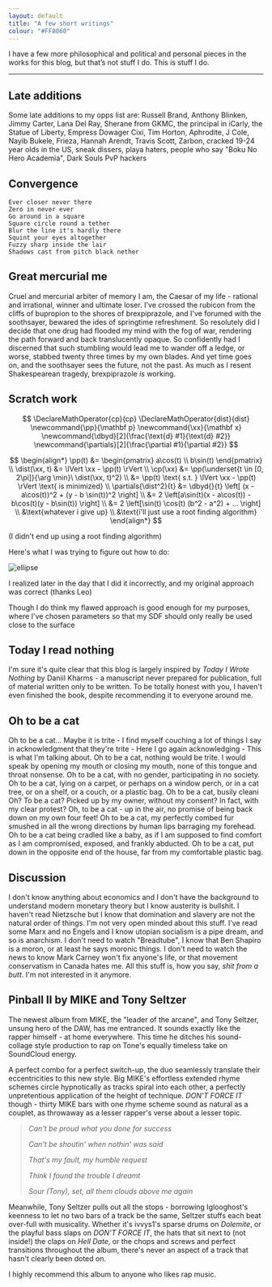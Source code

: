 ```yaml
---
layout: default
title: "A few short writings"
colour: "#FF8060"
---
```


I have a few more philosophical and political and personal pieces in the works for this blog, but that’s not stuff I do. This is stuff I do.

------

## Late additions

Some late additions to my opps list are: Russell Brand, Anthony Blinken, Jimmy Carter, Lana Del Ray, Sherane from GKMC, the principal in iCarly, the Statue of Liberty, Empress Dowager Cixi, Tim Horton, Aphrodite, J Cole, Nayib Bukele, Frieza, Hannah Arendt, Travis Scott, Zarbon, cracked 19-24 year olds in the US, sneak dissers, playa haters, people who say "Boku No Hero Academia", Dark Souls PvP hackers

## Convergence

```
Ever closer never there
Zero in never ever
Go around in a square
Square circle round a tether
Blur the line it's hardly there
Squint your eyes altogether
Fuzzy sharp inside the lair
Shadows cast from pitch black nether
```

## Great mercurial me

Cruel and mercurial arbiter of memory I am, the Caesar of my life - rational and irrational, winner and ultimate loser. I've crossed the rubicon from the cliffs of bupropion to the shores of brexpiprazole, and I've forumed with the soothsayer, bewared the ides of springtime refreshment. So resolutely did I decide that one drug had flooded my mind with the fog of war, rendering the path forward and back translucently opaque. So confidently had I discerned that such stumbling would lead me to wander off a ledge, or worse, stabbed twenty three times by my own blades. And yet time goes on, and the soothsayer sees the future, not the past. As much as I resent Shakespearean tragedy, brexpiprazole *is* working.

## Scratch work

$$
\DeclareMathOperator{cp}{cp}
\DeclareMathOperator{dist}{dist}
\newcommand{\pp}{\mathbf p}
\newcommand{\xx}{\mathbf x}
\newcommand{\dbyd}[2]{\frac{\text{d} #1}{\text{d} #2}}
\newcommand{\partials}[2]{\frac{\partial #1}{\partial #2}}
$$


$$
\begin{align*}
\pp(t) &= \begin{pmatrix} a\cos(t) \\ b\sin(t) \end{pmatrix} \\
\dist(\xx, t) &= \lVert \xx - \pp(t) \rVert \\
\cp(\xx) &= \pp(\underset{t \in [0, 2\pi]}{\arg \min}\ \dist(\xx, t)^2) \\
&= \pp(t) \text{ s.t. } \lVert \xx - \pp(t) \rVert \text{ is minimized} \\
\partials{\dist^2}{t} &= \dbyd{}{t} \left[ (x - a\cos(t))^2 + (y - b \sin(t))^2 \right] \\
&= 2 \left[a\sin(t)(x - a\cos(t)) -b\cos(t)(y - b\sin(t)) \right] \\
&= 2 \left[\sin(t) \cos(t) (b^2 - a^2) + ... \right] \\
&\text{whatever i give up} \\
&\text{i'll just use a root finding algorithm}
\end{align*}
$$

(I didn't end up using a root finding algorithm)

Here's what I was trying to figure out how to do:

![ellipse](https://rikingurditta.github.io/blog/img/ellipse.png)

I realized later in the day that I did it incorrectly, and my original approach was correct (thanks Leo)

Though I do think my flawed approach is good enough for my purposes, where I've chosen parameters so that my SDF should only really be used close to the surface

## Today I read nothing

I'm sure it's quite clear that this blog is largely inspired by *Today I Wrote Nothing* by Daniil Kharms - a manuscript never prepared for publication, full of material written only to be written. To be totally honest with you, I haven't even finished the book, despite recommending it to everyone around me.

## Oh to be a cat

Oh to be a cat... Maybe it is trite - I find myself couching a lot of things I say in acknowledgment that they're trite - Here I go again acknowledging - This is what I'm talking about. Oh to be a cat, nothing would be trite. I would speak by opening my mouth or closing my mouth, none of this tongue and throat nonsense. Oh to be a cat, with no gender, participating in no society. Oh to be a cat, lying on a carpet, or perhaps on a window perch, or in a cat tree, or on a shelf, or a couch, or a plastic bag. Oh to be a cat, busily cleani Oh? To be a cat? Picked up by my owner, without my consent? In fact, with my clear protest? Oh, to be a cat - up in the air, no promise of being back down on my own four feet! Oh to be a cat, my perfectly combed fur smushed in all the wrong directions by human lips barraging my forehead. Oh to be a cat being cradled like a baby, as if I am supposed to find comfort as I am compromised, exposed, and frankly abducted. Oh to be a cat, put down in the opposite end of the house, far from my comfortable plastic bag.

## Discussion

I don't know anything about economics and I don't have the background to understand modern monetary theory but I know austerity is bullshit. I haven't read Nietzsche but I know that domination and slavery are not the natural order of things. I'm not very open minded about this stuff. I've read some Marx and no Engels and I know utopian socialism is a pipe dream, and so is anarchism. I don't need to watch "Breadtube", I know that Ben Shapiro is a moron, or at least he says moronic things. I don't need to watch the news to know Mark Carney won't fix anyone's life, or that movement conservatism in Canada hates me. All this stuff is, how you say, *shit from a butt*. I'm not interested in it anymore.

## Pinball II by MIKE and Tony Seltzer

The newest album from MIKE, the "leader of the arcane", and Tony Seltzer, unsung hero of the DAW, has me entranced. It sounds exactly like the rapper himself - at home everywhere. This time he ditches his sound-collage style production to rap on Tone's equally timeless take on SoundCloud energy.

A perfect combo for a perfect switch-up, the duo seamlessly translate their eccentricities to this new style. Big MIKE's effortless extended rhyme schemes circle hypnotically as tracks spiral into each other, a perfectly unpretentious application of the height of technique. *DON'T FORCE IT* though - thirty MIKE bars with one rhyme scheme sound as natural as a couplet, as throwaway as a lesser rapper's verse about a lesser topic.

> *Can't be proud what you done for success*
>
> *Can't be shoutin' when nothin' was said*
>
> *That's my fault, my humble request*
>
> *Think I found the trouble I dreamt*
>
> *Sour (Tony), set, all them clouds above me again*

Meanwhile, Tony Seltzer pulls out all the stops - borrowing Iglooghost's keenness to let no two bars of a track be the same, Seltzer stuffs each beat over-full with musicality. Whether it's ivvys1's sparse drums on *Dolemite*, or the playful bass slaps on *DON'T FORCE IT*, the hats that sit next to (not inside!) the claps on *Hell Date*, or the chops and screws and perfect transitions throughout the album, there's never an aspect of a track that hasn't clearly been doted on.

I highly recommend this album to anyone who likes rap music.

